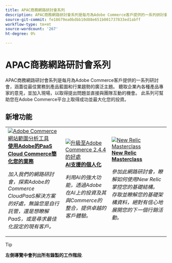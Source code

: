 ```yaml
---
title: APAC商務網路研討會系列
description: APAC商務網路研討會系列是每月為Adobe Commerce客戶提供的一系列研討會，涵蓋從最佳實務到產品藍圖和行業趨勢的廣泛主題。
source-git-commit: fe18679ea0bdbb10d88e651b001737833ed1abff
workflow-type: tm+mt
source-wordcount: '267'
ht-degree: 0%

---
```


# APAC商務網路研討會系列

APAC商務網路研討會系列是每月為Adobe Commerce客戶提供的一系列研討會，涵蓋從最佳實務到產品藍圖和行業趨勢的廣泛主題。 聽取企業內各種產品專家的意見，並加入現場，以取得提出問題並直接與團隊互動的機會。 此系列可幫助您在Adobe Commerce平台上取得成功並最大化您的投資。

## 新增功能

<table>
<tr>
  <td>
    <a href="https://experienceleague.adobe.com/docs/events/apac-commerce-recordings/2023/adobes-paas-cloud-commerce.html">
      <img alt="Adobe Commerce網站範圍分析工具" src="https://video.tv.adobe.com/v/3419132?format=jpeg" />
    </a>
     <div>
      <a href="https://experienceleague.adobe.com/docs/events/apac-commerce-recordings/2023/adobes-paas-cloud-commerce.html">
        <strong>使用Adobe的PaaS Cloud Commerce簡化您的業務</strong>
      </a>
    </div>
    <p>
    <em>加入我們的網路研討會，探索Adobe的Commerce CloudPaaS解決方案的好處，無論您是自行託管，還是想瞭解PaaS，或是尋求最佳化設定的現有客戶。</em>
    <p>
  </td>
  <td>
    <a href="https://experienceleague.adobe.com/docs/events/apac-commerce-recordings/2023/ai-personalisation.html">
      <img alt="升級至Adobe Commerce 2.4.4的好處" src="https://video.tv.adobe.com/v/3419107?format=jpeg" />
    </a>
     <div>
      <a href="https://experienceleague.adobe.com/docs/events/apac-commerce-recordings/2023/ai-personalisation.html">
        <strong>AI支援的個人化</strong>
      </a>
    </div>
    <p>
    <em>利用AI的強大功能，透過Adobe在AI上的投資及其與Commerce的整合，提供卓越的客戶體驗。</em>
    <p>
  </td>
  <td>
    <a href="https://experienceleague.adobe.com/docs/events/apac-commerce-recordings/2022/new-relic.html">
      <img alt="New Relic Masterclass" src="https://video.tv.adobe.com/v/345148?format=jpeg" />
    </a>
     <div>
      <a href="https://experienceleague.adobe.com/docs/events/apac-commerce-recordings/2022/new-relic.html">
        <strong>New Relic Masterclass</strong>
      </a>
    </div>
    <p>
    <em>參加此網路研討會，瞭解如何使用New Relic掌控您的基礎結構。 存取並瞭解您的基礎架構資料，絕對有信心地展開您的下一個行銷活動。</em>
    <p>
  </td>  
</tr>
</table>

>[!TIP]
>
>**左側導覽中會列出所有錄製的工作階段**.
